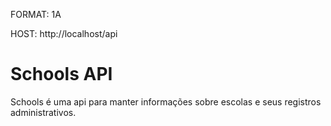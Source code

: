 
FORMAT: 1A

HOST: http://localhost/api

# Schools API

Schools é uma api para manter informações sobre escolas e seus registros administrativos.